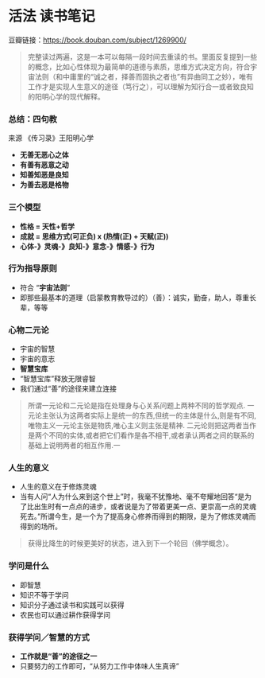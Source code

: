 # 活法 读书笔记
豆瓣链接：https://book.douban.com/subject/1269900/

> 完整读过两遍，这是一本可以每隔一段时间去重读的书。里面反复提到一些的概念，比如心性体现为最简单的道德与素质，思维方式决定方向，符合宇宙法则（和中庸里的“诚之者，择善而固执之者也”有异曲同工之妙），唯有工作才是实现人生意义的途径（笃行之），可以理解为知行合一或者致良知的阳明心学的现代解释。

### 总结：四句教
来源 《传习录》王阳明心学
- **无善无恶心之体**
- **有善有恶意之动**
- **知善知恶是良知**
- **为善去恶是格物**

### 三个模型
- **性格 = 天性+哲学**
- **成就 = 思维方式(可正负) x (热情(正) + 天赋(正))**
- **心体-》灵魂-》良知-》意念-》情感-》行为**

### 行为指导原则
- 符合 “**宇宙法则**” 
- 即那些最基本的道理（启蒙教育教导过的）（善）：诚实，勤奋，助人，尊重长辈，等等


### 心物二元论
- 宇宙的智慧
- 宇宙的意志
- **智慧宝库**
- “智慧宝库”释放无限睿智
- 我们通过“善”的途径来建立连接
> 所谓一元论和二元论是指在处理身与心关系问题上两种不同的哲学观点.
> 一元论主张认为这两者实际上是统一的东西,但统一的主体是什么,则是有不同,唯物主义一元论主张是物质,唯心主义则主张是精神.
> 二元论则把这两者当作是两个不同的实体,或者把它们看作是各不相干,或者承认两者之间的联系的基础上说明两者的相互作用.一

### 人生的意义
- 人生的意义在于修炼灵魂
- 当有人问“人为什么来到这个世上”时，我毫不犹豫地、毫不夸耀地回答“是为了比出生时有一点点的进步，或者说是为了带着更美一点、更崇高一点的灵魂死去。”所谓今生，是一个为了提高身心修养而得到的期限，是为了修炼灵魂而得到的场所。
> 获得比降生的时候更美好的状态，进入到下一个轮回（佛学概念）。

### 学问是什么
- 即智慧
- 知识不等于学问
- 知识分子通过读书和实践可以获得
- 农民也可以通过耕作获得学问

### 获得学问／智慧的方式
- **工作就是“善”的途径之一**
- 只要努力的工作即可，“从努力工作中体味人生真谛”